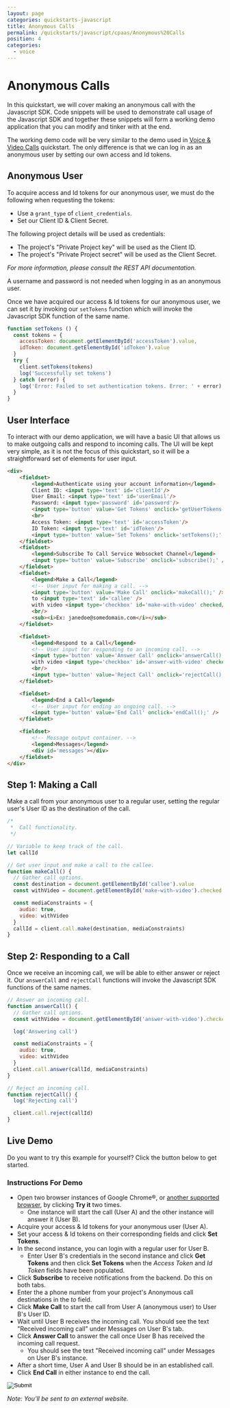 ```yaml
---
layout: page
categories: quickstarts-javascript
title: Anonymous Calls
permalink: /quickstarts/javascript/cpaas/Anonymous%20Calls
position: 4
categories:
  - voice
---
```


# Anonymous Calls

In this quickstart, we will cover making an anonymous call with the Javascript SDK. Code snippets will be used to demonstrate call usage of the Javascript SDK and together these snippets will form a working demo application that you can modify and tinker with at the end.

The working demo code will be very similar to the demo used in [Voice & Video Calls](Voice%20%26%20Video%20Calls) quickstart. The only difference is that we can log in as an anonymous user by setting our own access and Id tokens.

## Anonymous User
To acquire access and Id tokens for our anonymous user, we must do the following when requesting the tokens:
- Use a `grant_type` of `client_credentials`.
- Set our Client ID & Client Secret.

The following project details will be used as credentials:
- The project's "Private Project key" will be used as the Client ID.
- The project's "Private Project secret" will be used as the Client Secret.

*For more information, please consult the REST API documentation.*

A username and password is not needed when logging in as an anonymous user.

Once we have acquired our access & Id tokens for our anonymous user, we can set it by invoking our `setTokens` function which will invoke the Javascript SDK function of the same name.

``` javascript
function setTokens () {
  const tokens = {
    accessToken: document.getElementById('accessToken').value,
    idToken: document.getElementById('idToken').value
  }
  try {
    client.setTokens(tokens)
    log('Successfully set tokens')
  } catch (error) {
    log('Error: Failed to set authentication tokens. Error: ' + error)
  }
}

```

## User Interface

To interact with our demo application, we will have a basic UI that allows us to make outgoing calls and respond to incoming calls. The UI will be kept very simple, as it is not the focus of this quickstart, so it will be a straightforward set of elements for user input.

```html
<div>
    <fieldset>
        <legend>Authenticate using your account information</legend>
        Client ID: <input type='text' id='clientId'/>
        User Email: <input type='text' id='userEmail'/>
        Password: <input type='password' id='password'/>
        <input type='button' value='Get Tokens' onclick='getUserTokens();' />
        <br>
        Access Token: <input type='text' id='accessToken'/>
        ID Token: <input type='text' id='idToken'/>
        <input type='button' value='Set Tokens' onclick='setTokens();' />
    </fieldset>
    <fieldset>
        <legend>Subscribe To Call Service Websocket Channel</legend>
        <input type='button' value='Subscribe' onclick='subscribe();' />
    </fieldset>
    <fieldset>
        <legend>Make a Call</legend>
        <!-- User input for making a call. -->
        <input type='button' value='Make Call' onclick='makeCall();' />
        to <input type='text' id='callee' />
        with video <input type='checkbox' id='make-with-video' checked/>
        <br/>
        <sub><i>Ex: janedoe@somedomain.com</i></sub>
    </fieldset>

    <fieldset>
        <legend>Respond to a Call</legend>
        <!-- User input for responding to an incoming call. -->
        <input type='button' value='Answer Call' onclick='answerCall();' />
        with video <input type='checkbox' id='answer-with-video' checked/>
        <br/>
        <input type='button' value='Reject Call' onclick='rejectCall();' />
    </fieldset>

    <fieldset>
        <legend>End a Call</legend>
        <!-- User input for ending an ongoing call. -->
        <input type='button' value='End Call' onclick='endCall();' />
    </fieldset>

    <fieldset>
        <!-- Message output container. -->
        <legend>Messages</legend>
        <div id='messages'></div>
    </fieldset>
</div>
```

## Step 1: Making a Call

Make a call from your anonymous user to a regular user, setting the regular user's User ID as the destination of the call.

``` javascript
/*
 *  Call functionality.
 */

// Variable to keep track of the call.
let callId

// Get user input and make a call to the callee.
function makeCall() {
  // Gather call options.
  const destination = document.getElementById('callee').value
  const withVideo = document.getElementById('make-with-video').checked

  const mediaConstraints = {
    audio: true,
    video: withVideo
  }
  callId = client.call.make(destination, mediaConstraints)
}
```

## Step 2: Responding to a Call

Once we receive an incoming call, we will be able to either answer or reject it. Our `answerCall` and `rejectCall` functions will invoke the Javascript SDK functions of the same names.

```javascript
// Answer an incoming call.
function answerCall() {
  // Gather call options.
  const withVideo = document.getElementById('answer-with-video').checked

  log('Answering call')

  const mediaConstraints = {
    audio: true,
    video: withVideo
  }
  client.call.answer(callId, mediaConstraints)
}

// Reject an incoming call.
function rejectCall() {
  log('Rejecting call')

  client.call.reject(callId)
}
```

## Live Demo

Do you want to try this example for yourself? Click the button below to get started.

### Instructions For Demo
* Open two browser instances of Google Chrome®, or [another supported browser](Get%20Started), by clicking __Try it__ two times.
  * One instance will start the call (User A) and the other instance will answer it (User B).
* Acquire your access & Id tokens for your anonymous user (User A).
* Set your access & Id tokens on their corresponding fields and click __Set Tokens__.
* In the second instance, you can login with a regular user for User B.
  * Enter User B's credentials in the second instance and click __Get Tokens__ and then click __Set Tokens__ when the *Access Token* and *Id Token* fields have been populated.
* Click __Subscribe__ to receive notifications from the backend. Do this on both tabs.
* Enter the a phone number from your project's Anonymous call destinations in the *to* field.
* Click __Make Call__ to start the call from User A (anonymous user) to User B's User ID.
* Wait until User B receives the incoming call. You should see the text "Received incoming call" under Messages on User B's tab.
* Click __Answer Call__ to answer the call once User B has received the incoming call request.
  * You should see the text "Received incoming call" under Messages on User B's instance.
* After a short time, User A and User B should be in an established call.
* Click __End Call__ in either instance to end the call.

<form action="https://codepen.io/pen/define" method="POST" target="_blank" class="codepen-form"><input type="hidden" name="data" value=' {&quot;js&quot;:&quot;/**\n * Javascript SDK Voice & Video Call Demo\n */\n\nconst client = Kandy.create({\n  // No call specific configuration required. Using defaults.\n\n  // Required: Server connection configs.\n  authentication: {\n    server: {\n      base: &apos;$KANDYFQDN$&apos;\n    },\n    clientCorrelator: &apos;sampleCorrelator&apos;\n  }\n})\n\n/**\n * Subscribes to the call service on the websocket channel for notifications.\n * Do this after logging in.\n */\nfunction subscribe() {\n  const services = [&apos;call&apos;]\n  const subscriptionType = &apos;websocket&apos;\n  client.services.subscribe(services, subscriptionType)\n  log(&apos;Subscribed to call service (websocket channel)&apos;)\n}\n\nconst cpaasAuthUrl = &apos;https://$KANDYFQDN$/cpaas/auth/v1/token&apos;\n\n/**\n * Creates a form body from a dictionary\n */\nfunction createFormBody(paramsObject) {\n  const keyValuePairs = Object.entries(paramsObject).map(\n    ([key, value]) => encodeURIComponent(key) + &apos;=&apos; + encodeURIComponent(value)\n  )\n  return keyValuePairs.join(&apos;&&apos;)\n}\n\n/**\n * Gets the tokens necessary for authentication to $KANDY$\n */\nasync function getTokens({ clientId, username, password }) {\n  const formBody = createFormBody({\n    client_id: clientId,\n    username,\n    password,\n    grant_type: &apos;password&apos;,\n    scope: &apos;openid&apos;\n  })\n\n  // POST a request to create a new authentication access token.\n  const fetchResult = await fetch(cpaasAuthUrl, {\n    method: &apos;POST&apos;,\n    headers: {\n      &apos;Content-Type&apos;: &apos;application/x-www-form-urlencoded&apos;\n    },\n    body: formBody\n  })\n\n  // Parse the result of the fetch as a JSON format.\n  const data = await fetchResult.json()\n\n  return { accessToken: data.access_token, idToken: data.id_token }\n}\n\nasync function getUserTokens() {\n  const clientId = document.getElementById(&apos;clientId&apos;).value\n  const userEmail = document.getElementById(&apos;userEmail&apos;).value\n  const password = document.getElementById(&apos;password&apos;).value\n\n  try {\n    const tokens = await getTokens({ clientId, username: userEmail, password })\n    document.getElementById(&apos;accessToken&apos;).value = tokens.accessToken\n    document.getElementById(&apos;idToken&apos;).value = tokens.idToken\n\n    log(&apos;Successfully acquired tokens&apos;)\n  } catch (error) {\n    log(&apos;Error: Failed to get authentication tokens. Error: &apos; + error)\n  }\n}\n\n\nfunction setTokens () {\n  const tokens = {\n    accessToken: document.getElementById(&apos;accessToken&apos;).value,\n    idToken: document.getElementById(&apos;idToken&apos;).value\n  }\n  try {\n    client.setTokens(tokens)\n    log(&apos;Successfully set tokens&apos;)\n  } catch (error) {\n    log(&apos;Error: Failed to set authentication tokens. Error: &apos; + error)\n  }\n}\n\n\n// Utility function for appending messages to the message div.\nfunction log(message) {\n  // Wrap message in textNode to guarantee that it is a string\n  // https://stackoverflow.com/questions/476821/is-a-dom-text-node-guaranteed-to-not-be-interpreted-as-html\n  const textNode = document.createTextNode(message)\n  const divContainer = document.createElement(&apos;div&apos;)\n  divContainer.appendChild(textNode)\n  document.getElementById(&apos;messages&apos;).appendChild(divContainer)\n}\n\n/*\n *  Call functionality.\n */\n\n// Variable to keep track of the call.\nlet callId\n\n// Get user input and make a call to the callee.\nfunction makeCall() {\n  // Gather call options.\n  const destination = document.getElementById(&apos;callee&apos;).value\n  const withVideo = document.getElementById(&apos;make-with-video&apos;).checked\n\n  const mediaConstraints = {\n    audio: true,\n    video: withVideo\n  }\n  callId = client.call.make(destination, mediaConstraints)\n}\n\n// Answer an incoming call.\nfunction answerCall() {\n  // Gather call options.\n  const withVideo = document.getElementById(&apos;answer-with-video&apos;).checked\n\n  log(&apos;Answering call&apos;)\n\n  const mediaConstraints = {\n    audio: true,\n    video: withVideo\n  }\n  client.call.answer(callId, mediaConstraints)\n}\n\n// Reject an incoming call.\nfunction rejectCall() {\n  log(&apos;Rejecting call&apos;)\n\n  client.call.reject(callId)\n}\n\n// End an ongoing call.\nfunction endCall() {\n  log(&apos;Ending call&apos;)\n\n  client.call.end(callId)\n}\n\nfunction renderMedia(callId) {\n  // Retrieve call state.\n  const call = client.call.getById(callId)\n\n  // Retrieve the local track that belongs to video\n  const videoTrack = call.localTracks.find(trackId => {\n    return client.media.getTrackById(trackId).kind === &apos;video&apos;\n  })\n\n  // Render local visual media.\n  client.media.renderTracks([videoTrack], &apos;#local-container&apos;)\n\n  // Render the remote audio/visual media.\n  client.media.renderTracks(call.remoteTracks, &apos;#remote-container&apos;)\n}\n\n// Set listener for successful call starts.\nclient.on(&apos;call:start&apos;, function(params) {\n  log(&apos;Call successfully started. Waiting for response.&apos;)\n})\n\n// Set listener for generic call errors.\nclient.on(&apos;call:error&apos;, function(params) {\n  log(&apos;Encountered error on call: &apos; + params.error.message)\n})\n\n// Set listener for changes in a call&apos;s state.\nclient.on(&apos;call:stateChange&apos;, function(params) {\n  // Retrieve call state.\n  const call = client.call.getById(params.callId)\n  log(&apos;Call state changed to: &apos; + call.state)\n\n  renderMedia(params.callId)\n\n  // If the call ended, stop tracking the callId.\n  if (call.state === &apos;ENDED&apos;) {\n    callId = null\n  }\n})\n\n// Set listener for incoming calls.\nclient.on(&apos;call:receive&apos;, function(params) {\n  // Keep track of the callId.\n  callId = params.callId\n\n  // Retrieve call information.\n  call = client.call.getById(params.callId)\n  log(&apos;Received incoming call&apos;)\n})\n\nclient.on(&apos;call:answered&apos;, params => {\n  renderMedia(params.callId)\n})\n\nclient.on(&apos;call:accepted&apos;, params => {\n  renderMedia(params.callId)\n})\n\n&quot;,&quot;html&quot;:&quot;<div>\n    <fieldset>\n        <legend>Authenticate using your account information</legend>\n        Client ID: <input type=&apos;text&apos; id=&apos;clientId&apos;/>\n        User Email: <input type=&apos;text&apos; id=&apos;userEmail&apos;/>\n        Password: <input type=&apos;password&apos; id=&apos;password&apos;/>\n        <input type=&apos;button&apos; value=&apos;Get Tokens&apos; onclick=&apos;getUserTokens();&apos; />\n        <br>\n        Access Token: <input type=&apos;text&apos; id=&apos;accessToken&apos;/>\n        ID Token: <input type=&apos;text&apos; id=&apos;idToken&apos;/>\n        <input type=&apos;button&apos; value=&apos;Set Tokens&apos; onclick=&apos;setTokens();&apos; />\n    </fieldset>\n    <fieldset>\n        <legend>Subscribe To Call Service Websocket Channel</legend>\n        <input type=&apos;button&apos; value=&apos;Subscribe&apos; onclick=&apos;subscribe();&apos; />\n    </fieldset>\n    <fieldset>\n        <legend>Make a Call</legend>\n        <!-- User input for making a call. -->\n        <input type=&apos;button&apos; value=&apos;Make Call&apos; onclick=&apos;makeCall();&apos; />\n        to <input type=&apos;text&apos; id=&apos;callee&apos; />\n        with video <input type=&apos;checkbox&apos; id=&apos;make-with-video&apos; checked/>\n        <br/>\n        <sub><i>Ex: janedoe@somedomain.com</i></sub>\n    </fieldset>\n\n    <fieldset>\n        <legend>Respond to a Call</legend>\n        <!-- User input for responding to an incoming call. -->\n        <input type=&apos;button&apos; value=&apos;Answer Call&apos; onclick=&apos;answerCall();&apos; />\n        with video <input type=&apos;checkbox&apos; id=&apos;answer-with-video&apos; checked/>\n        <br/>\n        <input type=&apos;button&apos; value=&apos;Reject Call&apos; onclick=&apos;rejectCall();&apos; />\n    </fieldset>\n\n    <fieldset>\n        <legend>End a Call</legend>\n        <!-- User input for ending an ongoing call. -->\n        <input type=&apos;button&apos; value=&apos;End Call&apos; onclick=&apos;endCall();&apos; />\n    </fieldset>\n\n    <fieldset>\n        <!-- Message output container. -->\n        <legend>Messages</legend>\n        <div id=&apos;messages&apos;></div>\n    </fieldset>\n</div>\n\n<!-- Media containers. -->\nRemote media: <div id=\&quot;remote-container\&quot;></div>\nLocal media: <div id=\&quot;local-container\&quot;></div>\n\n&quot;,&quot;css&quot;:&quot;video {\n  width: 50% !important;\n}\n\n&quot;,&quot;title&quot;:&quot;Javascript SDK Voice & Video Call Demo&quot;,&quot;editors&quot;:101,&quot;js_external&quot;:&quot;https://cdn.jsdelivr.net/gh/Kandy-IO/kandy-cpaas-js-sdk@220/dist/kandy.js&quot;} '><input type="image" src="./TryItOn-CodePen.png"></form>

*Note: You’ll be sent to an external website.*


